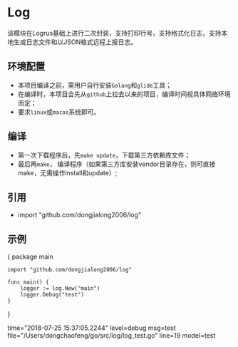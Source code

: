 # Log

该模块在Logrus基础上进行二次封装，支持打印行号，支持格式化日志，支持本地生成日志文件和以JSON格式远程上报日志。

## 环境配置

- 本项目编译之前，需用户自行安装`Golang`和`glide`工具；
- 在编译时，本项目会先从`github`上拉去以来的项目，编译时间视具体网络环境而定；
- 要求`linux`或`macos`系统即可。

## 编译

- 第一次下载程序后，先`make update`，下载第三方依赖库文件；
- 最后再`make`， 编译程序（如果第三方库安装vendor目录存在，则可直接make，无需操作install和update）;


## 引用

- import "github.com/dongjialong2006/log"

## 示例
{
	package main
	
	import "github.com/dongjialong2006/log"
	
	func main() {
		logger := log.New("main")
		logger.Debug("test")
	}
}

time="2018-07-25 15:37:05.2244" level=debug msg=test file="/Users/dongchaofeng/go/src/log/log_test.go" line=19 model=test